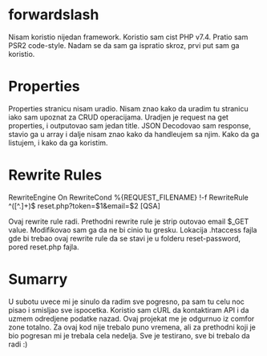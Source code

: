 # forwardslash
Nisam koristio nijedan framework. Koristio sam cist PHP v7.4.
Pratio sam PSR2 code-style. Nadam se da sam ga ispratio skroz, prvi put sam ga koristio.
# Properties
Properties stranicu nisam uradio. Nisam znao kako da uradim tu stranicu iako sam upoznat za CRUD operacijama. Uradjen je request na get properties, i outputovao sam jedan title. JSON Decodovao sam response, stavio ga u array i dalje nisam znao kako da handleujem sa njim. Kako da ga listujem, i kako da ga koristim.
# Rewrite Rules
RewriteEngine On
RewriteCond %{REQUEST_FILENAME} !-f
RewriteRule ^([^\.]+)$ reset.php?token=$1&email=$2 [QSA]

Ovaj rewrite rule radi. Prethodni rewrite rule je strip outovao email $_GET value. Modifikovao sam ga da ne bi cinio tu gresku.
Lokacija .htaccess fajla gde bi trebao ovaj rewrite rule da se stavi je u folderu reset-password, pored reset.php fajla.
# Sumarry
U subotu uvece mi je sinulo da radim sve pogresno, pa sam tu celu noc pisao i smisljao sve ispocetka. Koristio sam cURL da kontaktiram API i da uzmem odredjene podatke nazad. Ovaj projekat me je odgurnuo iz comfor zone totalno. Za ovaj kod nije trebalo puno vremena, ali za prethodni koji je bio pogresan mi je trebala cela nedelja. Sve je testirano, sve bi trebalo da radi :)
